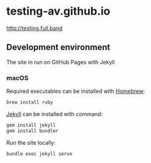 # testing-av.github.io

http://testing.full.band

## Development environment

The site in run on GitHub Pages with Jekyll

### macOS

Required executables can be installed with [Homebrew](https://brew.sh/): 

```sh
brew install ruby
```

[Jekyll](http://idratherbewriting.com/documentation-theme-jekyll/mydoc_install_jekyll_on_mac.html) can be installed with command: 

```sh
gem install jekyll
gem install bundler
```

Run the site locally:

```sh
bundle exec jekyll serve
```
